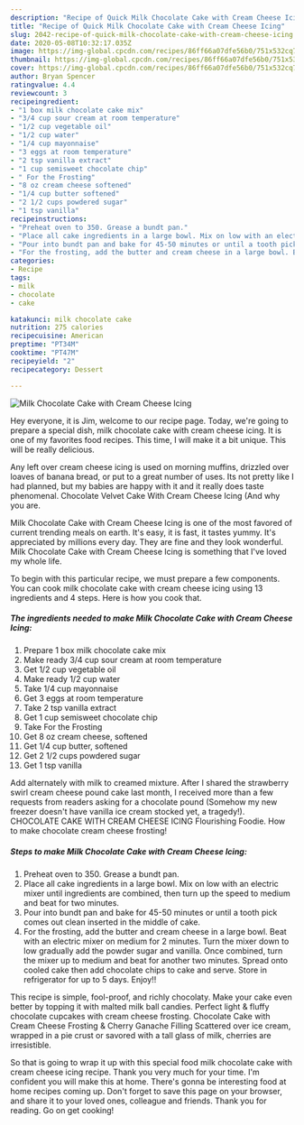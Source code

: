 ```yaml
---
description: "Recipe of Quick Milk Chocolate Cake with Cream Cheese Icing"
title: "Recipe of Quick Milk Chocolate Cake with Cream Cheese Icing"
slug: 2042-recipe-of-quick-milk-chocolate-cake-with-cream-cheese-icing
date: 2020-05-08T10:32:17.035Z
image: https://img-global.cpcdn.com/recipes/86ff66a07dfe56b0/751x532cq70/milk-chocolate-cake-with-cream-cheese-icing-recipe-main-photo.jpg
thumbnail: https://img-global.cpcdn.com/recipes/86ff66a07dfe56b0/751x532cq70/milk-chocolate-cake-with-cream-cheese-icing-recipe-main-photo.jpg
cover: https://img-global.cpcdn.com/recipes/86ff66a07dfe56b0/751x532cq70/milk-chocolate-cake-with-cream-cheese-icing-recipe-main-photo.jpg
author: Bryan Spencer
ratingvalue: 4.4
reviewcount: 3
recipeingredient:
- "1 box milk chocolate cake mix"
- "3/4 cup sour cream at room temperature"
- "1/2 cup vegetable oil"
- "1/2 cup water"
- "1/4 cup mayonnaise"
- "3 eggs at room temperature"
- "2 tsp vanilla extract"
- "1 cup semisweet chocolate chip"
- " For the Frosting"
- "8 oz cream cheese softened"
- "1/4 cup butter softened"
- "2 1/2 cups powdered sugar"
- "1 tsp vanilla"
recipeinstructions:
- "Preheat oven to 350. Grease a bundt pan."
- "Place all cake ingredients in a large bowl. Mix on low with an electric mixer until ingredients are combined, then turn up the speed to medium and beat for two minutes."
- "Pour into bundt pan and bake for 45-50 minutes or until a tooth pick comes out clean inserted in the middle of cake."
- "For the frosting, add the butter and cream cheese in a large bowl. Beat with an electric mixer on medium for 2 minutes. Turn the mixer down to low gradually add the powder sugar and vanilla. Once combined, turn the mixer up to medium and beat for another two minutes. Spread onto cooled cake then add chocolate chips to cake and serve. Store in refrigerator for up to 5 days. Enjoy!!"
categories:
- Recipe
tags:
- milk
- chocolate
- cake

katakunci: milk chocolate cake 
nutrition: 275 calories
recipecuisine: American
preptime: "PT34M"
cooktime: "PT47M"
recipeyield: "2"
recipecategory: Dessert

---
```



![Milk Chocolate Cake with Cream Cheese Icing](https://img-global.cpcdn.com/recipes/86ff66a07dfe56b0/751x532cq70/milk-chocolate-cake-with-cream-cheese-icing-recipe-main-photo.jpg)

Hey everyone, it is Jim, welcome to our recipe page. Today, we're going to prepare a special dish, milk chocolate cake with cream cheese icing. It is one of my favorites food recipes. This time, I will make it a bit unique. This will be really delicious.

Any left over cream cheese icing is used on morning muffins, drizzled over loaves of banana bread, or put to a great number of uses. Its not pretty like I had planned, but my babies are happy with it and it really does taste phenomenal. Chocolate Velvet Cake With Cream Cheese Icing (And why you are.

Milk Chocolate Cake with Cream Cheese Icing is one of the most favored of current trending meals on earth. It's easy, it is fast, it tastes yummy. It's appreciated by millions every day. They are fine and they look wonderful. Milk Chocolate Cake with Cream Cheese Icing is something that I've loved my whole life.


To begin with this particular recipe, we must prepare a few components. You can cook milk chocolate cake with cream cheese icing using 13 ingredients and 4 steps. Here is how you cook that.

<!--inarticleads1-->

##### The ingredients needed to make Milk Chocolate Cake with Cream Cheese Icing:

1. Prepare 1 box milk chocolate cake mix
1. Make ready 3/4 cup sour cream at room temperature
1. Get 1/2 cup vegetable oil
1. Make ready 1/2 cup water
1. Take 1/4 cup mayonnaise
1. Get 3 eggs at room temperature
1. Take 2 tsp vanilla extract
1. Get 1 cup semisweet chocolate chip
1. Take  For the Frosting
1. Get 8 oz cream cheese, softened
1. Get 1/4 cup butter, softened
1. Get 2 1/2 cups powdered sugar
1. Get 1 tsp vanilla


Add alternately with milk to creamed mixture. After I shared the strawberry swirl cream cheese pound cake last month, I received more than a few requests from readers asking for a chocolate pound (Somehow my new freezer doesn&#39;t have vanilla ice cream stocked yet, a tragedy!). CHOCOLATE CAKE WITH CREAM CHEESE ICING Flourishing Foodie. How to make chocolate cream cheese frosting! 

<!--inarticleads2-->

##### Steps to make Milk Chocolate Cake with Cream Cheese Icing:

1. Preheat oven to 350. Grease a bundt pan.
1. Place all cake ingredients in a large bowl. Mix on low with an electric mixer until ingredients are combined, then turn up the speed to medium and beat for two minutes.
1. Pour into bundt pan and bake for 45-50 minutes or until a tooth pick comes out clean inserted in the middle of cake.
1. For the frosting, add the butter and cream cheese in a large bowl. Beat with an electric mixer on medium for 2 minutes. Turn the mixer down to low gradually add the powder sugar and vanilla. Once combined, turn the mixer up to medium and beat for another two minutes. Spread onto cooled cake then add chocolate chips to cake and serve. Store in refrigerator for up to 5 days. Enjoy!!


This recipe is simple, fool-proof, and richly chocolaty. Make your cake even better by topping it with malted milk ball candies. Perfect light &amp; fluffy chocolate cupcakes with cream cheese frosting. Chocolate Cake with Cream Cheese Frosting &amp; Cherry Ganache Filling Scattered over ice cream, wrapped in a pie crust or savored with a tall glass of milk, cherries are irresistible. 

So that is going to wrap it up with this special food milk chocolate cake with cream cheese icing recipe. Thank you very much for your time. I'm confident you will make this at home. There's gonna be interesting food at home recipes coming up. Don't forget to save this page on your browser, and share it to your loved ones, colleague and friends. Thank you for reading. Go on get cooking!
